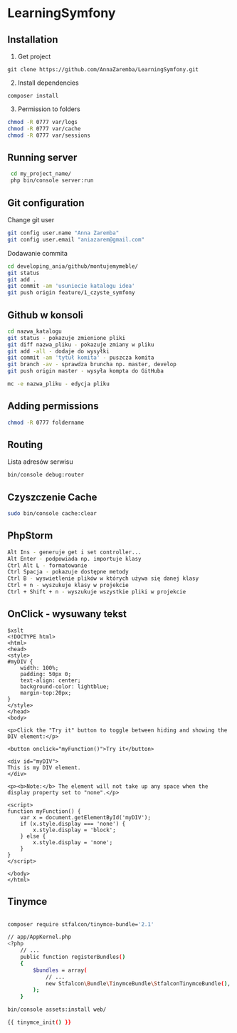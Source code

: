 LearningSymfony
===============

Installation
------------

1. Get project
```
git clone https://github.com/AnnaZaremba/LearningSymfony.git
```
2. Install dependencies
```
composer install
```
3. Permission to folders
```bash
chmod -R 0777 var/logs
chmod -R 0777 var/cache
chmod -R 0777 var/sessions
```

Running server
------------
```bash
 cd my_project_name/
 php bin/console server:run
```

Git configuration
-----------------

Change git user
```bash
git config user.name "Anna Zaremba"
git config user.email "aniazarem@gmail.com"
```

Dodawanie commita
```bash
cd developing_ania/github/montujemymeble/
git status
git add .
git commit -am 'usuniecie katalogu idea'
git push origin feature/1_czyste_symfony
```

Github w konsoli
----------------
```bash
cd nazwa_katalogu
git status - pokazuje zmienione pliki
git diff nazwa_pliku - pokazuje zmiany w pliku
git add -all - dodaje do wysyłki
git commit -am 'tytuł komita' - puszcza komita
git branch -av - sprawdza bruncha np. master, develop
git push origin master - wysyła kompta do GitHuba

mc -e nazwa_pliku - edycja pliku

```
Adding permissions
------------------
```bash
chmod -R 0777 foldername
```

Routing
-------

Lista adresów serwisu
```bash
bin/console debug:router
```

Czyszczenie Cache
-----------------
```bash
sudo bin/console cache:clear
```

PhpStorm
--------
```bash
Alt Ins - generuje get i set controller...
Alt Enter - podpowiada np. importuje klasy
Ctrl Alt L - formatowanie
Ctrl Spacja - pokazuje dostępne metody
Ctrl B - wyswietlenie plików w których używa się danej klasy
Ctrl + n - wyszukuje klasy w projekcie
Ctrl + Shift + n - wyszukuje wszystkie pliki w projekcie
```

OnClick - wysuwany tekst
------------------------
```
$xslt
<!DOCTYPE html>
<html>
<head>
<style>
#myDIV {
    width: 100%;
    padding: 50px 0;
    text-align: center;
    background-color: lightblue;
    margin-top:20px;
}
</style>
</head>
<body>

<p>Click the "Try it" button to toggle between hiding and showing the DIV element:</p>

<button onclick="myFunction()">Try it</button>

<div id="myDIV">
This is my DIV element.
</div>

<p><b>Note:</b> The element will not take up any space when the display property set to "none".</p>

<script>
function myFunction() {
    var x = document.getElementById('myDIV');
    if (x.style.display === 'none') {
        x.style.display = 'block';
    } else {
        x.style.display = 'none';
    }
}
</script>

</body>
</html>
```

Tinymce
--------
```bash

composer require stfalcon/tinymce-bundle='2.1'

// app/AppKernel.php
<?php
    // ...
    public function registerBundles()
    {
        $bundles = array(
            // ...
            new Stfalcon\Bundle\TinymceBundle\StfalconTinymceBundle(),
        );
    }

bin/console assets:install web/

{{ tinymce_init() }}
